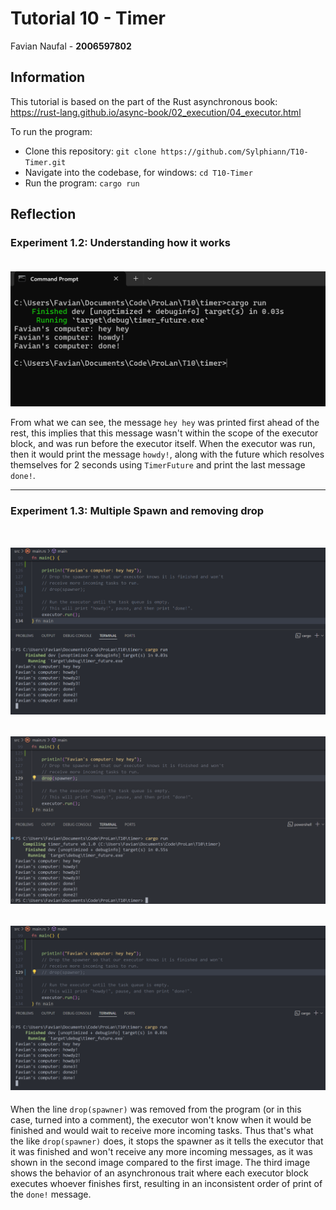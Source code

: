 # Tutorial 10 - Timer

Favian Naufal - **2006597802**


## Information
This tutorial is based on the part of the Rust asynchronous book: <br>
https://rust-lang.github.io/async-book/02_execution/04_executor.html

To run the program:
- Clone this repository: `git clone https://github.com/Sylphiann/T10-Timer.git`
- Navigate into the codebase, for windows: `cd T10-Timer`
- Run the program: `cargo run`

## Reflection
### **Experiment 1.2: Understanding how it works** <br><br>
![alt text](img/image.png)

From what we can see, the message `hey hey` was printed first ahead of the rest, this implies that this message wasn't within the scope of the executor block, and was run before the executor itself. When the executor was run, then it would print the message `howdy!`, along with the future which resolves themselves for 2 seconds using `TimerFuture` and print the last message `done!`.

---

### **Experiment 1.3: Multiple Spawn and removing drop** <br><br>
![image 1](img/image1.png)
---
![image 2](img/image2.png)
---
![image 3](img/image3.png)
---
When the line `drop(spawner)` was removed from the program (or in this case, turned into a comment), the executor won't know when it would be finished and would wait to receive more incoming tasks. Thus that's what the like `drop(spawner)` does, it stops the spawner as it tells the executor that it was finished and won't receive any more incoming messages, as it was shown in the second image compared to the first image. The third image shows the behavior of an asynchronous trait where each executor block executes whoever finishes first, resulting in an inconsistent order of print of the `done!` message.